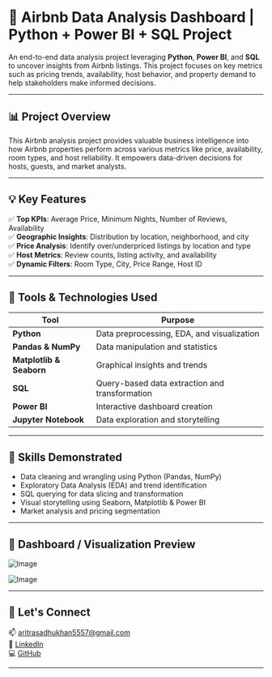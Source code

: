 
# 🏡 Airbnb Data Analysis Dashboard | Python + Power BI + SQL Project

An end-to-end data analysis project leveraging **Python**, **Power BI**, and **SQL** to uncover insights from Airbnb listings. This project focuses on key metrics such as pricing trends, availability, host behavior, and property demand to help stakeholders make informed decisions.

---

## 📊 Project Overview

This Airbnb analysis project provides valuable business intelligence into how Airbnb properties perform across various metrics like price, availability, room types, and host reliability. It empowers data-driven decisions for hosts, guests, and market analysts.

---

## 💡 Key Features

✅ **Top KPIs**: Average Price, Minimum Nights, Number of Reviews, Availability  
✅ **Geographic Insights**: Distribution by location, neighborhood, and city  
✅ **Price Analysis**: Identify over/underpriced listings by location and type  
✅ **Host Metrics**: Review counts, listing activity, and availability  
✅ **Dynamic Filters**: Room Type, City, Price Range, Host ID

---

## 🧰 Tools & Technologies Used

| Tool         | Purpose                                        |
|--------------|------------------------------------------------|
| **Python**   | Data preprocessing, EDA, and visualization     |
| **Pandas & NumPy** | Data manipulation and statistics        |
| **Matplotlib & Seaborn** | Graphical insights and trends     |
| **SQL**      | Query-based data extraction and transformation |
| **Power BI** | Interactive dashboard creation                 |
| **Jupyter Notebook** | Data exploration and storytelling     |

---


## 🧠 Skills Demonstrated

- Data cleaning and wrangling using Python (Pandas, NumPy)  
- Exploratory Data Analysis (EDA) and trend identification  
- SQL querying for data slicing and transformation  
- Visual storytelling using Seaborn, Matplotlib & Power BI  
- Market analysis and pricing segmentation

---

## 📸 Dashboard / Visualization Preview

![Image](https://github.com/user-attachments/assets/1253d05c-a4b2-4b40-8409-39a6a4ac12f3)

![Image](https://github.com/user-attachments/assets/35d989d0-a051-46f5-bfd1-4e42173fc1ba)

---

## 🔗 Let's Connect

📫 aritrasadhukhan5557@gmail.com  
🔗 [LinkedIn](https://www.linkedin.com/in/aritrasadhukhan)  
💻 [GitHub](https://github.com/AritraSadhukhan)

---


